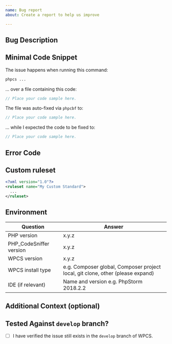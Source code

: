 ```yaml
---
name: Bug report
about: Create a report to help us improve

---
```


<!--
PLEASE FILL OUT THE TEMPLATE COMPLETELY.
BUG REPORTS WHICH CANNOT BE REPRODUCED BASED ON THE INFORMATION PROVIDED WILL BE CLOSED.
-->

## Bug Description
<!--
Please provide a clear and concise description of what the bug is.

What did you expect to happen? What actually happened?
-->

## Minimal Code Snippet
<!-- Please provide example code that allows us to reproduce the issue. Do NOT paste screenshots of code! -->

The issue happens when running this command:
```bash
phpcs ...
```

... over a file containing this code:
```php
// Place your code sample here.
```

<!-- For bugs with fixers: How was the code fixed? How did you expect the code to be fixed? -->

The file was auto-fixed via `phpcbf` to:
```php
// Place your code sample here.
```

... while I expected the code to be fixed to:
```php
// Place your code sample here.
```

## Error Code
<!--
The error code for the sniff that is (or should be) being triggered (you
can see the sniff error codes by running `phpcs` with the `-s` flag).
e.g. `WordPress.PHP.NoSilencedErrors.Discouraged`

You can leave this section empty if you are reporting a false negative.
-->

## Custom ruleset
<!--
If the issue cannot be reproduced when using `--standard=WordPress` on the command line,
please post the relevant part of your custom ruleset here.
-->

```xml
<?xml version="1.0"?>
<ruleset name="My Custom Standard">
  ...
</ruleset>
```

## Environment
<!--
To find out the versions used:
* PHP: run `php -v`.
* PHPCS: run `[vendor/bin/]phpcs --version`
* WPCS: run `composer [global] info` for a Composer install.
-->

| Question               | Answer
| ------------------------| -------
| PHP version             | x.y.z
| PHP_CodeSniffer version | x.y.z
| WPCS version            | x.y.z
| WPCS install type       | e.g. Composer global, Composer project local, git clone, other (please expand)
| IDE (if relevant)       | Name and version e.g. PhpStorm 2018.2.2


## Additional Context (optional)
<!-- Add any other context about the problem here. -->

## Tested Against `develop` branch?
- [ ] I have verified the issue still exists in the `develop` branch of WPCS.
